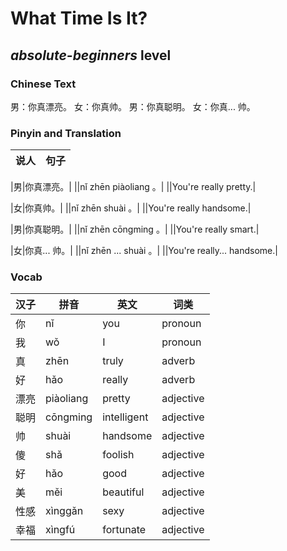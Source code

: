# What Time Is It?
## *absolute-beginners* level

### Chinese Text
男：你真漂亮。
女：你真帅。
男：你真聪明。
女：你真... 帅。

### Pinyin and Translation
|说人|句子|
|----|----|

|男|你真漂亮。|
||nǐ zhēn piàoliang 。|
||You're really pretty.|

|女|你真帅。|
||nǐ zhēn shuài 。|
||You're really handsome.|

|男|你真聪明。|
||nǐ zhēn cōngming 。|
||You're really smart.|

|女|你真... 帅。|
||nǐ zhēn ... shuài 。|
||You're really... handsome.|
### Vocab
|汉子|拼音|英文|词类|
|----|----|----|----|
|你|nǐ|you|pronoun|
|我|wǒ|I|pronoun|
|真|zhēn|truly|adverb|
|好|hǎo|really|adverb|
|漂亮|piàoliang|pretty|adjective|
|聪明|cōngming|intelligent|adjective|
|帅|shuài|handsome|adjective|
|傻|shǎ|foolish|adjective|
|好|hǎo|good|adjective|
|美|měi|beautiful|adjective|
|性感|xìnggǎn|sexy|adjective|
|幸福|xìngfú|fortunate|adjective|